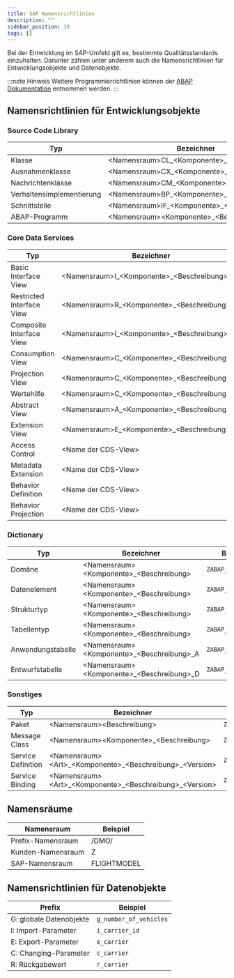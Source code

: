 ```yaml
---
title: SAP Namensrichtlinien
description: ""
sidebar_position: 30
tags: []
---
```


Bei der Entwicklung im SAP-Umfeld gilt es, bestimmte Qualitätsstandards einzuhalten. Darunter zählen unter anderem auch die Namensrichtlinien für Entwicklungsobjekte und Datenobjekte.

:::note Hinweis
Weitere Programmierrichtlinien können der [ABAP Dokumentation](https://help.sap.com/doc/abapdocu_latest_index_htm/latest/en-US/index.htm?file=abennaming_gdl.htm) entnommen werden.
:::

## Namensrichtlinien für Entwicklungsobjekte

### Source Code Library

| Typ                       | Bezeichner                                      | Beispiel                |
| ------------------------- | ----------------------------------------------- | ----------------------- |
| Klasse                    | <Namensraum\>CL\_<Komponente\>\_<Beschreibung\> | `ZCL_ABAP_FLIGHT`       |
| Ausnahmenklasse           | <Namensraum\>CX\_<Komponente\>\_<Beschreibung\> | `ZCX_ABAP_INVALID_TYPE` |
| Nachrichtenklasse         | <Namensraum\>CM\_<Komponente\>\_<Beschreibung\> | `ZCM_ABAP_FLIGHT`       |
| Verhaltensimplementierung | <Namensraum\>BP\_<Komponente\>\_<Beschreibung\> | `ZBP_ABAP_FLIGHT`       |
| Schnittstelle             | <Namensraum\>IF\_<Komponente\>\_<Beschreibung\> | `ZIF_ABAP_PARTNER`      |
| ABAP-Programm             | <Namensraum\><Komponente\>\_<Beschreibung\>     | `ZABAP_DEMO`            |

### Core Data Services

| Typ                       | Bezeichner                                       | Beispiel                       |
| ------------------------- | ------------------------------------------------ | ------------------------------ |
| Basic Interface View      | <Namensraum\>I\_<Komponente\>\_<Beschreibung\>   | `ZI_ABAP_Flight`               |
| Restricted Interface View | <Namensraum\>R\_<Komponente\>\_<Beschreibung\>   | `ZR_ABAP_Flight`               |
| Composite Interface View  | <Namensraum\>I\_<Komponente\>\_<Beschreibung\>   | `ZI_ABAP_FlightWithConnection` |
| Consumption View          | <Namensraum\>C\_<Komponente\>\_<Beschreibung\>   | `ZC_ABAP_Flight`               |
| Projection View           | <Namensraum\>C\_<Komponente\>\_<Beschreibung\>   | `ZC_ABAP_Flight`               |
| Wertehilfe                | <Namensraum\>C\_<Komponente\>\_<Beschreibung\>VH | `ZC_ABAP_AirportVH`            |
| Abstract View             | <Namensraum\>A\_<Komponente\>\_<Beschreibung\>   | `ZA_ABAP_Flight`               |
| Extension View            | <Namensraum\>E\_<Komponente\>\_<Beschreibung\>   | `ZE_ABAP_Flight`               |
| Access Control            | <Name der CDS-View\>                             | `ZC_ABAP_FLIGHT`               |
| Metadata Extension        | <Name der CDS-View\>                             | `ZC_ABAP_FLIGHT`               |
| Behavior Definition       | <Name der CDS-View\>                             | `ZR_ABAP_FLIGHT`               |
| Behavior Projection       | <Name der CDS-View\>                             | `ZC_ABAP_FLIGHT`               |

### Dictionary

| Typ               | Bezeichner                                     | Beispiel           |
| ----------------- | ---------------------------------------------- | ------------------ |
| Domäne            | <Namensraum\><Komponente\>\_<Beschreibung\>    | `ZABAP_CHAR3`      |
| Datenelement      | <Namensraum\><Komponente\>\_<Beschreibung\>    | `ZABAP_CARRIER_ID` |
| Strukturtyp       | <Namensraum\><Komponente\>\_<Beschreibung\>    | `ZABAP_FLIGHT`     |
| Tabellentyp       | <Namensraum\><Komponente\>\_<Beschreibung\>    | `ZABAP_FLIGHTS`    |
| Anwendungstabelle | <Namensraum\><Komponente\>\_<Beschreibung\>\_A | `ZABAP_FLIGHT_A`   |
| Entwurfstabelle   | <Namensraum\><Komponente\>\_<Beschreibung\>\_D | `ZABAP_FLIGHT_D`   |

### Sonstiges

| Typ                | Bezeichner                                                      | Beispiel             |
| ------------------ | --------------------------------------------------------------- | -------------------- |
| Paket              | <Namensraum\><Beschreibung\>                                    | `ZABAP`              |
| Message Class      | <Namensraum\><Komponente\>\_<Beschreibung\>                     | `ZABAP_FLIGHT`       |
| Service Definition | <Namensraum\><Art\>\_<Komponente\>\_<Beschreibung\>\_<Version\> | `ZUI_ABAP_FLIGHT_V4` |
| Service Binding    | <Namensraum\><Art\>\_<Komponente\>\_<Beschreibung\>\_<Version\> | `ZUI_ABAP_FLIGHT_V4` |

## Namensräume

| Namensraum        | Beispiel    |
| ----------------- | ----------- |
| Prefix-Namensraum | /DMO/       |
| Kunden-Namensraum | Z           |
| SAP-Namensraum    | FLIGHTMODEL |

## Namensrichtlinien für Datenobjekte

| Prefix                  | Beispiel               |
| ----------------------- | ---------------------- |
| G: globale Datenobjekte | `g_number_of_vehicles` |
| I: Import-Parameter     | `i_carrier_id`         |
| E: Export-Parameter     | `e_carrier`            |
| C: Changing-Parameter   | `c_carrier`            |
| R: Rückgabewert         | `r_carrier`            |
